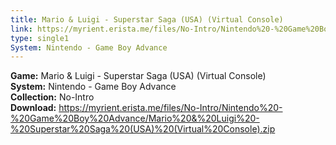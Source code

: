 ```yaml
---
title: Mario & Luigi - Superstar Saga (USA) (Virtual Console)
link: https://myrient.erista.me/files/No-Intro/Nintendo%20-%20Game%20Boy%20Advance/Mario%20&%20Luigi%20-%20Superstar%20Saga%20(USA)%20(Virtual%20Console).zip
type: single1
System: Nintendo - Game Boy Advance
---
```

<b>Game:</b> Mario & Luigi - Superstar Saga (USA) (Virtual Console)<br>
<b>System:</b> Nintendo - Game Boy Advance<br>
<b>Collection:</b> No-Intro<br>
<b>Download:</b> https://myrient.erista.me/files/No-Intro/Nintendo%20-%20Game%20Boy%20Advance/Mario%20&%20Luigi%20-%20Superstar%20Saga%20(USA)%20(Virtual%20Console).zip